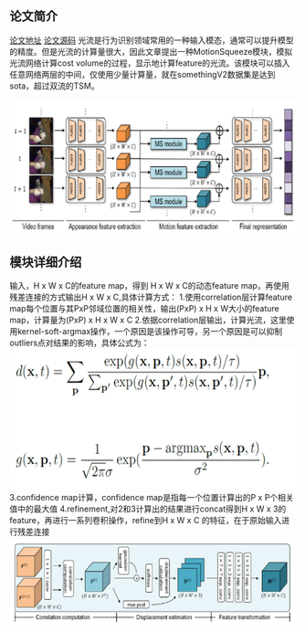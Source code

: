 ## 论文简介
[论文地址]()
[论文源码](https://github.com/arunos728/MotionSqueeze)
光流是行为识别领域常用的一种输入模态，通常可以提升模型的精度。但是光流的计算量很大，因此文章提出一种MotionSqueeze模块，模拟光流网络计算cost volume的过程，显示地计算feature的光流。该模块可以插入任意网络两层的中间，仅使用少量计算量，就在somethingV2数据集是达到sota，超过双流的TSM。

![network](pics/msnet-network.png)

## 模块详细介绍
输入，H x W x C的feature map，得到 H x W x C的动态feature map，再使用残差连接的方式输出H x W x C,具体计算方式：
1.使用correlation层计算feature map每个位置与其PxP邻域位置的相关性，输出(PxP) x H x W大小的feature map，计算量为(PxP) x H x W x C 
2.依据correlation层输出，计算光流，这里使用kernel-soft-argmax操作，一个原因是该操作可导，另一个原因是可以抑制outliers点对结果的影响，具体公式为：
![kernel-soft-argmax](pics/kernel-soft-argmax.png)
3.confidence map计算，confidence map是指每一个位置计算出的P x P个相关值中的最大值
4.refinement,对2和3计算出的结果进行concat得到H x W x 3的feature，再进行一系列卷积操作，refine到H x W x C 的特征，在于原始输入进行残差连接
![module](pics/motion-squeeze-module.png)